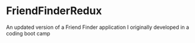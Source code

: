 # FriendFinderRedux
An updated version of a Friend Finder application I originally developed in a coding boot camp
